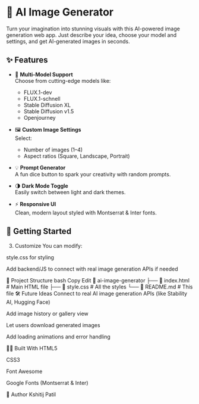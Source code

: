 # 🧠 AI Image Generator

Turn your imagination into stunning visuals with this AI-powered image generation web app. Just describe your idea, choose your model and settings, and get AI-generated images in seconds.

## ✨ Features

- 🎨 **Multi-Model Support**  
  Choose from cutting-edge models like:
  - FLUX.1-dev
  - FLUX.1-schnell
  - Stable Diffusion XL
  - Stable Diffusion v1.5
  - Openjourney

- 🖼️ **Custom Image Settings**  
  Select:
  - Number of images (1–4)
  - Aspect ratios (Square, Landscape, Portrait)

- 💡 **Prompt Generator**  
  A fun dice button to spark your creativity with random prompts.

- 🌗 **Dark Mode Toggle**  
  Easily switch between light and dark themes.

- ⚡ **Responsive UI**  
  Clean, modern layout styled with Montserrat & Inter fonts.

## 🚀 Getting Started

3. Customize
You can modify:

style.css for styling

Add backend/JS to connect with real image generation APIs if needed

📁 Project Structure
bash
Copy
Edit
📁 ai-image-generator
├── 📄 index.html        # Main HTML file
├── 📄 style.css         # All the styles
└── 📄 README.md         # This file
🛠️ Future Ideas
Connect to real AI image generation APIs (like Stability AI, Hugging Face)

Add image history or gallery view

Let users download generated images

Add loading animations and error handling

🧑‍💻 Built With
HTML5

CSS3

Font Awesome

Google Fonts (Montserrat & Inter)

🧠 Author
Kshitij Patil
